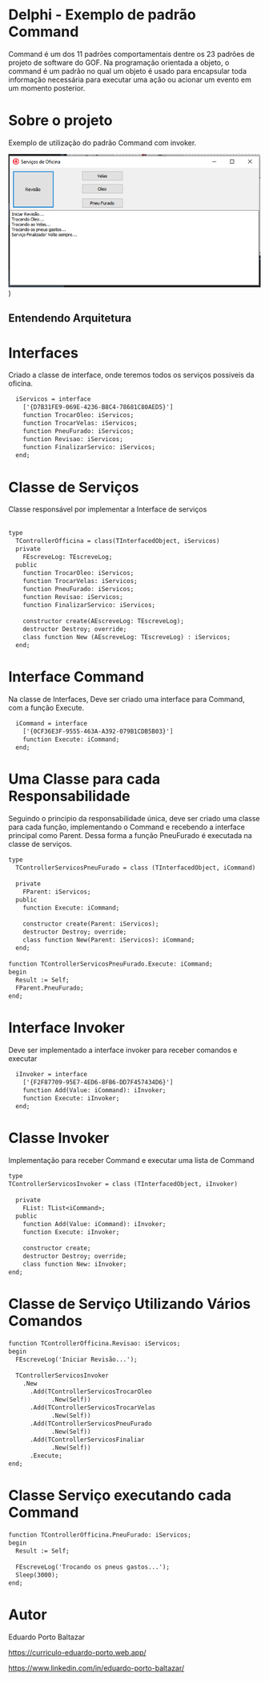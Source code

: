 # Delphi - Exemplo de padrão Command

Command é um dos 11 padrões comportamentais dentre os 23 padrões de projeto de software do GOF. Na programação orientada a objeto, o command é um padrão no qual um objeto é usado para encapsular toda informação necessária para executar uma ação ou acionar um evento em um momento posterior.

# Sobre o projeto

Exemplo de utilização do padrão Command com invoker.

 ![TelaAplicacao](https://github.com/EduardoPortoBaltazar/PadraoCommand/blob/main/assets/TelaAplicacao.PNG))
 
## Entendendo Arquitetura

# Interfaces
Criado a classe de interface, onde teremos todos os serviços possiveis da oficina.

```delphi
  iServicos = interface
    ['{D7B31FE9-069E-4236-B8C4-78681C80AED5}']
    function TrocarOleo: iServicos;
    function TrocarVelas: iServicos;
    function PneuFurado: iServicos;
    function Revisao: iServicos;
    function FinalizarServico: iServicos;
  end;
```

# Classe de Serviços
Classe responsável por implementar a Interface de serviços

```delphi

type
  TControllerOfficina = class(TInterfacedObject, iServicos)
  private
    FEscreveLog: TEscreveLog;
  public
    function TrocarOleo: iServicos;
    function TrocarVelas: iServicos;
    function PneuFurado: iServicos;
    function Revisao: iServicos;
    function FinalizarServico: iServicos;

    constructor create(AEscreveLog: TEscreveLog);
    destructor Destroy; override;
    class function New (AEscreveLog: TEscreveLog) : iServicos;
  end;
```

# Interface Command
Na classe de Interfaces, Deve ser criado uma interface para Command, com a função Execute.

```delphi
  iCommand = interface
    ['{0CF36E3F-9555-463A-A392-079B1CDB5B03}']
    function Execute: iCommand;
  end;
````

# Uma Classe para cada Responsabilidade 
Seguindo o principio da responsabilidade única, deve ser criado uma classe para cada função, implementando o Command e recebendo 
a interface principal como Parent.
Dessa forma a função PneuFurado é executada na classe de serviços.

```delphi
type
  TControllerServicosPneuFurado = class (TInterfacedObject, iCommand)

  private
    FParent: iServicos;
  public
    function Execute: iCommand;

    constructor create(Parent: iServicos);
    destructor Destroy; override;
    class function New(Parent: iServicos): iCommand;
  end;
  
function TControllerServicosPneuFurado.Execute: iCommand;
begin
  Result := Self;
  FParent.PneuFurado;
end;
```

# Interface Invoker
Deve ser implementado a interface invoker para receber comandos e executar
```delphi
  iInvoker = interface
    ['{F2F87709-95E7-4ED6-8FB6-DD7F457434D6}']
    function Add(Value: iCommand): iInvoker;
    function Execute: iInvoker;
  end;
  ```
  
  # Classe Invoker
  Implementação para receber Command e executar uma lista de Command
  
  ```Delphi
  type
  TControllerServicosInvoker = class (TInterfacedObject, iInvoker)

    private
      FList: TList<iCommand>;
    public
      function Add(Value: iCommand): iInvoker;
      function Execute: iInvoker;

      constructor create;
      destructor Destroy; override;
      class function New: iInvoker;
end;
```

# Classe de Serviço Utilizando Vários Comandos
```Delphi
function TControllerOfficina.Revisao: iServicos;
begin
  FEscreveLog('Iniciar Revisão...');

  TControllerServicosInvoker
    .New
      .Add(TControllerServicosTrocarOleo
            .New(Self))
      .Add(TControllerServicosTrocarVelas
            .New(Self))
      .Add(TControllerServicosPneuFurado
            .New(Self))
      .Add(TControllerServicosFinaliar
            .New(Self))
      .Execute;
end;
```

# Classe Serviço executando cada Command
```Delphi
function TControllerOfficina.PneuFurado: iServicos;
begin
  Result := Self;

  FEscreveLog('Trocando os pneus gastos...');
  Sleep(3000);
end;
```


# Autor

Eduardo Porto Baltazar

https://curriculo-eduardo-porto.web.app/

https://www.linkedin.com/in/eduardo-porto-baltazar/

